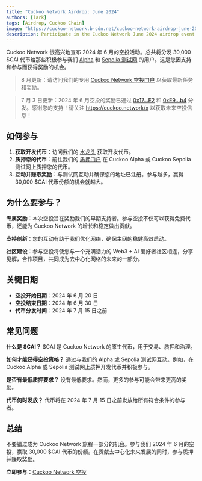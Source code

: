 ```yaml
---
title: "Cuckoo Network Airdrop: June 2024"
authors: [lark]
tags: [Airdrop, Cuckoo Chain]
image: "https://cuckoo-network.b-cdn.net/cuckoo-network-airdrop-june-2024.webp"
description: Participate in the Cuckoo Network June 2024 airdrop event. Interact with the Alpha and Sepolia testnets to win a share of 30,000 $CAI tokens. Don't miss out!
---
```


Cuckoo Network 很高兴地宣布 2024 年 6 月的空投活动。总共将分发 30,000 $CAI 代币给那些积极参与我们 [Alpha](https://scan.cuckoo.network/) 和 [Sepolia 测试网](https://testnet-scan.cuckoo.network/) 的用户。这是您因支持和参与而获得奖励的机会。

> 8 月更新：请访问我们的专用 [Cuckoo Network 空投门户](https://cuckoo.network/portal/airdrop) 以获取最新任务和奖励。

> 7 月 3 日更新：2024 年 6 月空投的奖励已通过 [0x17...E2](https://scan.cuckoo.network/address/0x17Ee826fB6E9Cf7Bc1433a50215A62Ff49999CE2) 和 [0xE9...b4](https://scan.cuckoo.network/address/0xE92f753D70B650424677B206Afd616A895D32eb4) 分发。感谢您的支持！请关注 https://cuckoo.network/x 以获取未来空投信息！

## 如何参与

1. **获取开发代币**：访问我们的 [水龙头](https://cuckoo.network/portal/faucet/) 获取开发代币。
2. **质押您的代币**：前往我们的 [质押门户](https://cuckoo.network/portal/staking/testnet) 在 Cuckoo Alpha 或 Cuckoo Sepolia 测试网上质押您的代币。
3. **互动并赚取奖励**：与测试网互动并确保您的地址已注册。参与越多，赢得 30,000 $CAI 代币份额的机会就越大。

## 为什么要参与？

**专属奖励**：本次空投旨在奖励我们的早期支持者。参与空投不仅可以获得免费代币，还能为 Cuckoo Network 的增长和稳定做出贡献。

**支持创新**：您的互动有助于我们优化网络，确保主网的稳健高效启动。

**社区建设**：参与空投将使您与一个充满活力的 Web3 + AI 爱好者社区相连，分享见解，合作项目，共同成为去中心化网络的未来的一部分。

## 关键日期

- **空投开始日期**：2024 年 6 月 20 日
- **空投结束日期**：2024 年 6 月 30 日
- **代币分发时间**：2024 年 7 月 15 日之前

## 常见问题

**什么是 $CAI？** $CAI 是 Cuckoo Network 的原生代币，用于交易、质押和治理。

**如何才能获得空投资格？** 通过与我们的 Alpha 或 Sepolia 测试网互动。例如，在 Cuckoo Alpha 或 Sepolia 测试网上质押开发代币并积极参与。

**是否有最低质押要求？** 没有最低要求。然而，更多的参与可能会带来更高的奖励。

**代币何时发放？** 代币将在 2024 年 7 月 15 日之前发放给所有符合条件的参与者。

## 总结

不要错过成为 Cuckoo Network 旅程一部分的机会。参与我们 2024 年 6 月的空投，赢取 30,000 $CAI 代币的份额。在贡献去中心化未来发展的同时，参与质押并赚取奖励。

**立即参与**：[Cuckoo Network 空投](https://cuckoo.network/portal/faucet/)